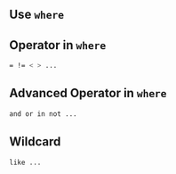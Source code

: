 ## Use `where`

## Operator in `where`

```sh
= != < > ...
```


## Advanced Operator in `where`

```sh
and or in not ...
```

## Wildcard 

```sh
like ...
```



